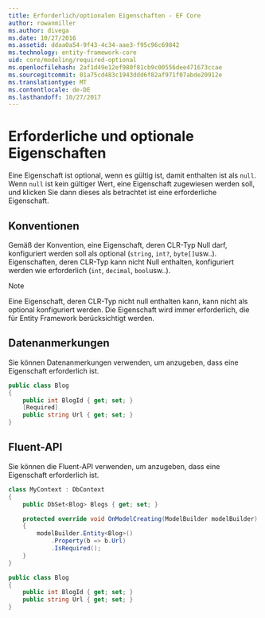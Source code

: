 ```yaml
---
title: Erforderlich/optionalen Eigenschaften - EF Core
author: rowanmiller
ms.author: divega
ms.date: 10/27/2016
ms.assetid: ddaa0a54-9f43-4c34-aae3-f95c96c69842
ms.technology: entity-framework-core
uid: core/modeling/required-optional
ms.openlocfilehash: 2af1d49e12ef980f81cb9c00556dee471673ccae
ms.sourcegitcommit: 01a75cd483c1943ddd6f82af971f07abde20912e
ms.translationtype: MT
ms.contentlocale: de-DE
ms.lasthandoff: 10/27/2017
---
```

# <a name="required-and-optional-properties"></a>Erforderliche und optionale Eigenschaften

Eine Eigenschaft ist optional, wenn es gültig ist, damit enthalten ist als `null`. Wenn `null` ist kein gültiger Wert, eine Eigenschaft zugewiesen werden soll, und klicken Sie dann dieses als betrachtet ist eine erforderliche Eigenschaft.

## <a name="conventions"></a>Konventionen

Gemäß der Konvention, eine Eigenschaft, deren CLR-Typ Null darf, konfiguriert werden soll als optional (`string`, `int?`, `byte[]`usw..). Eigenschaften, deren CLR-Typ kann nicht Null enthalten, konfiguriert werden wie erforderlich (`int`, `decimal`, `bool`usw..).

> [!NOTE]  
> Eine Eigenschaft, deren CLR-Typ nicht null enthalten kann, kann nicht als optional konfiguriert werden. Die Eigenschaft wird immer erforderlich, die für Entity Framework berücksichtigt werden.

## <a name="data-annotations"></a>Datenanmerkungen

Sie können Datenanmerkungen verwenden, um anzugeben, dass eine Eigenschaft erforderlich ist.

<!-- [!code-csharp[Main](samples/core/Modeling/DataAnnotations/Samples/Required.cs?highlight=4)] -->
``` csharp
public class Blog
{
    public int BlogId { get; set; }
    [Required]
    public string Url { get; set; }
}
```

## <a name="fluent-api"></a>Fluent-API

Sie können die Fluent-API verwenden, um anzugeben, dass eine Eigenschaft erforderlich ist.

<!-- [!code-csharp[Main](samples/core/Modeling/FluentAPI/Samples/Required.cs?highlight=7,8,9)] -->
``` csharp
class MyContext : DbContext
{
    public DbSet<Blog> Blogs { get; set; }

    protected override void OnModelCreating(ModelBuilder modelBuilder)
    {
        modelBuilder.Entity<Blog>()
            .Property(b => b.Url)
            .IsRequired();
    }
}

public class Blog
{
    public int BlogId { get; set; }
    public string Url { get; set; }
}
```
